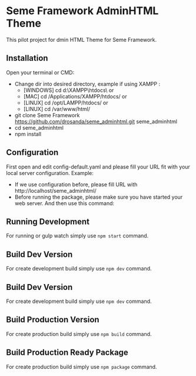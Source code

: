 # Seme Framework AdminHTML Theme
This pilot project for dmin HTML Theme for Seme Framework.

## Installation
Open your terminal or CMD:
- Change dir into desired directory, example if using XAMPP : 
  - [WINDOWS] cd d:\XAMPP\htdocs\ or
  - [MAC] cd /Applications/XAMPP/htdocs/ or
  - [LINUX] cd /opt/LAMPP/htdocs/ or
  - [LINUX] cd /var/www/html/
- git clone Seme Framework https://github.com/drosanda/seme_adminhtml.git seme_adminhtml
- cd seme_adminhtml
- npm install

## Configuration
First open and edit config-default.yaml and please fill your URL fit with your local server configuration. Example:
- If we use configuration before, please fill URL with http://localhost/seme_adminhtml/
- Before running the package, please make sure you have started your web server. And then use this command:

## Running Development
For running or gulp watch simply use 
`npm start` command.

## Build Dev Version
For create development build simply use `npm dev` command.

## Build Dev Version
For create development build simply use `npm dev` command.

## Build Production Version
For create production build simply use `npm build` command.

## Build Production Ready Package 
For create production build simply use `npm package` command.

